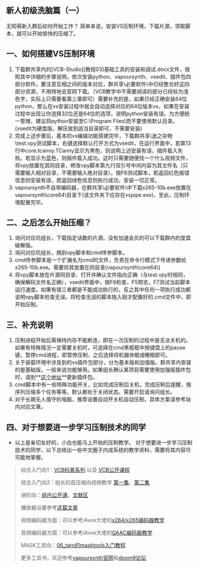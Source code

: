 ## **新人初级洗脑篇（一）**

无知萌新入群后如何开始工作？
简单来说，安装VS压制环境，下载片源，领取脚本，就可以开始愉快的压缩了。

## **一、如何搭建VS压制环境**

 1. 下载群共享内的[VCB-Studio][教程03]基础工具的安装和调试.docx文件，按照其中详细的步骤说明，依次安装python、vapoursynth、vsedit、插件包四部分软件。要注意互相之间的版本对应，群共享\\必要软件\\中已经整合好这四部分资源，不用特地去官网下载。（VCB教学中不需要阅读的部分已经标为浅色字，实际上只需要看第三章即可）需要补充的是，如果已经正确安装64位python，那么在vs安装过程中就会自动选择对应的64位版本vs，如果在安装过程中出现让你选择32位还是64位的选项，说明python安装有误。为方便统一管理，建议将python安装至C:\\Program Files\\而不要使用默认目录。(vsedit为硬盘版，解压放到适当目录即可，不需要安装)
 2. 完成上述步骤后，基本的vs编辑功能搭建完毕，下载群共享\\迷之杂物\\test.vpy测试脚本，右键选择默认打开方式为vsedit，在运行界面中，若第13行中core.tcanny.TCanny显示为黑色，则说明上述安装有误，插件载入失败。若显示为蓝色，则插件载入成功。这时只需要随便找一个什么视频文件，将vpy放置在其同目录，修改vpy脚本第九行双引号中间内容为其文件名（只需要输入相对目录，不需要输入绝对目录）。按F6测试脚本，若返回红色报错信息则安装有误，若返回绿色信息则执行成功，安装一切正常。
 3. vapoursynth不自带编码器，在群共享\\必要软件\\中下载x265-10b.exe放置在vapoursynth\\core64\\目录下(该文件夹下应存在vspipe.exe)，至此，压制环境配置完毕。

## **二、之后怎么开始压缩？**

 1. 询问对应坑组长，下载指定话数的片源。没有加速会员的可以下载群内的度盘破解版。
 2. 询问对应坑组长，搞到vpy脚本和cmd传参脚本。
 3. cmd传参脚本是一个扩展名为cmd的文件，负责在命令行模式下传递参数给x265-10b.exe。需要将其放置在同目录(vapoursynth\\core64\\)
 4. 将vpy脚本放在片源同目录，打开并确认文件指向正确（与test.vpy时相同，确保解码文件名正确），vsedit界面中，按F6检查，F5预览，F7测试当前脚本运行速度。如果有错三者都是不能成功执行的，反之其中任何一项执行成功都说明vpy脚本检查无误。将检查无误的脚本拖入刚才配置好的.cmd文件中，即开始压制。

## **三、补充说明**

 1. 压制进程开始后需保持内存不能断连，即在一次压制的过程中是无法关机的。如果有特殊情况一定需要关机时，可选择在cmd黑框框中按键盘上的pause键，暂停cmd进程，即暂停压制，之后选择将机器休眠或睡眠即可。
 2. 关于装载环境中涉及到的vs插件包部分，分为基本版和加强版。群共享内安装的是基础版，一般来说功能够用。如果组长确认某项目需要使用加强版插件包时，请到**[这个地址](https://pan.baidu.com/s/1kVEFcCB)**更新插件包。
 3. cmd脚本中有一些特殊功能开关，比如完成压制后关机，完成压制后提醒，按序列压缩多个任务等等，默认都处于关闭状态。需要开启请询问组长。
 4. 对于长期无人值守的电脑，推荐设置自动开关机自动压制，具体方案请参考站内对应文章。

## **四、对于想要进一步学习压制技术的同学**

 - 以上是亲切友好的，小白也能马上开始的压制教学。 
   对于想要进一步学习压制技术的同学，以下总结出一些中文圈子内成系统的教学资料，需要将其内容尽可能地掌握。

> 综合入门向1：[VCB科普系列](https://vcb-s.com/archives/category/kb) 以及 [VCB公开课程](http://vcb-s.nmm-hd.org/)
>
> 综合入门向2：组长的高压缩向视频教学 [第一集](https://www.bilibili.com/video/av14053636/)、[第二集](https://www.bilibili.com/video/av21146864/)
>
> 进阶向：[组内公开课](https://www.nazorip.site/category/OCW/)、[文献区](https://www.nazorip.site/category/Documentation/)
>
> 播放器设置参考[这篇文章](https://www.nazorip.site/archives/41/)
>
> 视频编码器方面：可以参考iAvoe大佬的[x264/x265编码器教学](https://nazorip.site/archives/63)
>
> 音频编码器方面：可以参考iAvoe大佬的[QAAC编码器教学](https://nazorip.site/archives/44)
>
> MASK工具向：[06_taro的masktools入门教程](https://www.nmm-hd.org/newbbs/viewtopic.php?f=7&t=770)
>
> 更多工具书，欢迎参考[vapoursynth官网](http://www.vapoursynth.com)和[doom9论坛](https://forum.doom9.org/)
>
 
